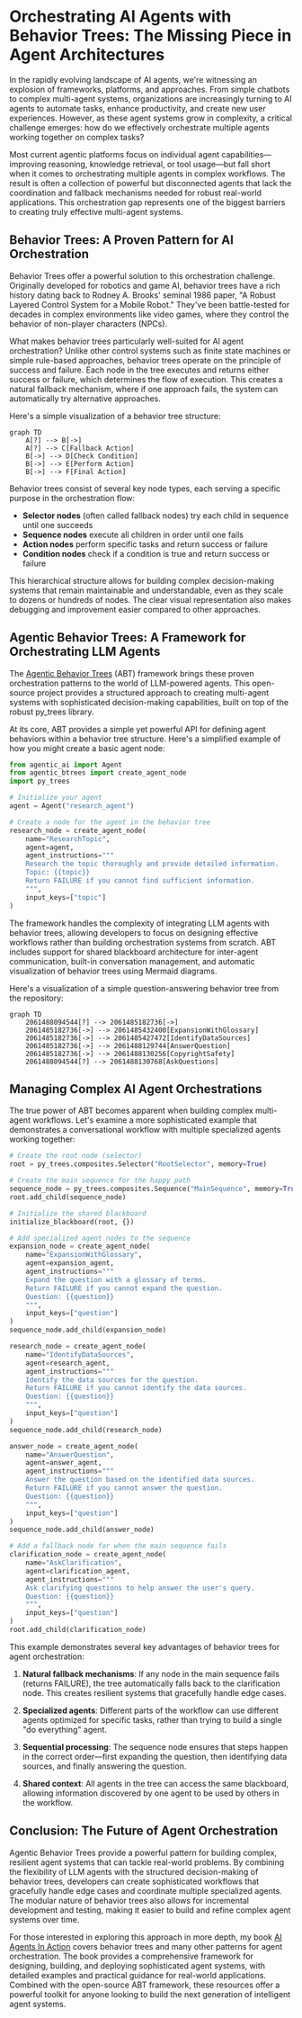 # Orchestrating AI Agents with Behavior Trees: The Missing Piece in Agent Architectures

In the rapidly evolving landscape of AI agents, we're witnessing an explosion of frameworks, platforms, and approaches. From simple chatbots to complex multi-agent systems, organizations are increasingly turning to AI agents to automate tasks, enhance productivity, and create new user experiences. However, as these agent systems grow in complexity, a critical challenge emerges: how do we effectively orchestrate multiple agents working together on complex tasks?

Most current agentic platforms focus on individual agent capabilities—improving reasoning, knowledge retrieval, or tool usage—but fall short when it comes to orchestrating multiple agents in complex workflows. The result is often a collection of powerful but disconnected agents that lack the coordination and fallback mechanisms needed for robust real-world applications. This orchestration gap represents one of the biggest barriers to creating truly effective multi-agent systems.

## Behavior Trees: A Proven Pattern for AI Orchestration

Behavior Trees offer a powerful solution to this orchestration challenge. Originally developed for robotics and game AI, behavior trees have a rich history dating back to Rodney A. Brooks' seminal 1986 paper, "A Robust Layered Control System for a Mobile Robot." They've been battle-tested for decades in complex environments like video games, where they control the behavior of non-player characters (NPCs).

What makes behavior trees particularly well-suited for AI agent orchestration? Unlike other control systems such as finite state machines or simple rule-based approaches, behavior trees operate on the principle of success and failure. Each node in the tree executes and returns either success or failure, which determines the flow of execution. This creates a natural fallback mechanism, where if one approach fails, the system can automatically try alternative approaches.

Here's a simple visualization of a behavior tree structure:

```mermaid
graph TD
    A[?] --> B[->]
    A[?] --> C[Fallback Action]
    B[->] --> D[Check Condition]
    B[->] --> E[Perform Action]
    B[->] --> F[Final Action]
```

Behavior trees consist of several key node types, each serving a specific purpose in the orchestration flow:
- **Selector nodes** (often called fallback nodes) try each child in sequence until one succeeds
- **Sequence nodes** execute all children in order until one fails
- **Action nodes** perform specific tasks and return success or failure
- **Condition nodes** check if a condition is true and return success or failure

This hierarchical structure allows for building complex decision-making systems that remain maintainable and understandable, even as they scale to dozens or hundreds of nodes. The clear visual representation also makes debugging and improvement easier compared to other approaches.

## Agentic Behavior Trees: A Framework for Orchestrating LLM Agents

The [Agentic Behavior Trees](https://github.com/cxbxmxcx/Agentic-Behavior-Trees) (ABT) framework brings these proven orchestration patterns to the world of LLM-powered agents. This open-source project provides a structured approach to creating multi-agent systems with sophisticated decision-making capabilities, built on top of the robust py_trees library.

At its core, ABT provides a simple yet powerful API for defining agent behaviors within a behavior tree structure. Here's a simplified example of how you might create a basic agent node:

```python
from agentic_ai import Agent
from agentic_btrees import create_agent_node
import py_trees

# Initialize your agent
agent = Agent("research_agent")

# Create a node for the agent in the behavior tree
research_node = create_agent_node(
    name="ResearchTopic",
    agent=agent,
    agent_instructions="""
    Research the topic thoroughly and provide detailed information.
    Topic: {{topic}}
    Return FAILURE if you cannot find sufficient information.
    """,
    input_keys=["topic"]
)
```

The framework handles the complexity of integrating LLM agents with behavior trees, allowing developers to focus on designing effective workflows rather than building orchestration systems from scratch. ABT includes support for shared blackboard architecture for inter-agent communication, built-in conversation management, and automatic visualization of behavior trees using Mermaid diagrams.

Here's a visualization of a simple question-answering behavior tree from the repository:

```mermaid
graph TD
    2061488094544[?] --> 2061485182736[->]
    2061485182736[->] --> 2061485432400[ExpansionWithGlossary]
    2061485182736[->] --> 2061485427472[IdentifyDataSources]
    2061485182736[->] --> 2061488129744[AnswerQuestion]
    2061485182736[->] --> 2061488130256[CopyrightSafety]
    2061488094544[?] --> 2061488130768[AskQuestions]
```

## Managing Complex AI Agent Orchestrations

The true power of ABT becomes apparent when building complex multi-agent workflows. Let's examine a more sophisticated example that demonstrates a conversational workflow with multiple specialized agents working together:

```python
# Create the root node (selector)
root = py_trees.composites.Selector("RootSelector", memory=True)

# Create the main sequence for the happy path
sequence_node = py_trees.composites.Sequence("MainSequence", memory=True)
root.add_child(sequence_node)

# Initialize the shared blackboard
initialize_blackboard(root, {})

# Add specialized agent nodes to the sequence
expansion_node = create_agent_node(
    name="ExpansionWithGlossary",
    agent=expansion_agent,
    agent_instructions="""
    Expand the question with a glossary of terms.
    Return FAILURE if you cannot expand the question.
    Question: {{question}}
    """,
    input_keys=["question"]
)
sequence_node.add_child(expansion_node)

research_node = create_agent_node(
    name="IdentifyDataSources",
    agent=research_agent,
    agent_instructions="""    
    Identify the data sources for the question.
    Return FAILURE if you cannot identify the data sources.
    Question: {{question}}
    """,
    input_keys=["question"]
)
sequence_node.add_child(research_node)

answer_node = create_agent_node(
    name="AnswerQuestion",
    agent=answer_agent,
    agent_instructions="""    
    Answer the question based on the identified data sources.
    Return FAILURE if you cannot answer the question.
    Question: {{question}}
    """,
    input_keys=["question"]
)
sequence_node.add_child(answer_node)

# Add a fallback node for when the main sequence fails
clarification_node = create_agent_node(
    name="AskClarification",
    agent=clarification_agent,
    agent_instructions="""    
    Ask clarifying questions to help answer the user's query.
    Question: {{question}}
    """,
    input_keys=["question"]
)
root.add_child(clarification_node)
```

This example demonstrates several key advantages of behavior trees for agent orchestration:

1. **Natural fallback mechanisms**: If any node in the main sequence fails (returns FAILURE), the tree automatically falls back to the clarification node. This creates resilient systems that gracefully handle edge cases.

2. **Specialized agents**: Different parts of the workflow can use different agents optimized for specific tasks, rather than trying to build a single "do everything" agent.

3. **Sequential processing**: The sequence node ensures that steps happen in the correct order—first expanding the question, then identifying data sources, and finally answering the question.

4. **Shared context**: All agents in the tree can access the same blackboard, allowing information discovered by one agent to be used by others in the workflow.

## Conclusion: The Future of Agent Orchestration

Agentic Behavior Trees provide a powerful pattern for building complex, resilient agent systems that can tackle real-world problems. By combining the flexibility of LLM agents with the structured decision-making of behavior trees, developers can create sophisticated workflows that gracefully handle edge cases and coordinate multiple specialized agents. The modular nature of behavior trees also allows for incremental development and testing, making it easier to build and refine complex agent systems over time.

For those interested in exploring this approach in more depth, my book [AI Agents In Action](https://www.manning.com/books/ai-agents-in-action) covers behavior trees and many other patterns for agent orchestration. The book provides a comprehensive framework for designing, building, and deploying sophisticated agent systems, with detailed examples and practical guidance for real-world applications. Combined with the open-source ABT framework, these resources offer a powerful toolkit for anyone looking to build the next generation of intelligent agent systems.
